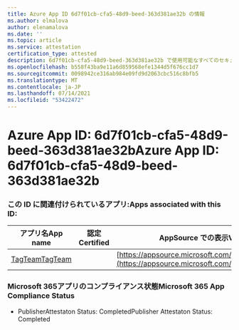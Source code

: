 ```yaml
---
title: Azure App ID 6d7f01cb-cfa5-48d9-beed-363d381ae32b の情報
ms.author: elmalova
author: elenamalova
ms.date: ''
ms.topic: article
ms.service: attestation
certification_type: attested
description: 6d7f01cb-cfa5-48d9-beed-363d381ae32b で使用可能なすべてのセキュリティおよびコンプライアンス情報。
ms.openlocfilehash: b558f43ba9e11a6d859568efe1344d5f676cc1d7
ms.sourcegitcommit: 0098942ce316ab984e09fd9d2063cbc516c8bfb5
ms.translationtype: MT
ms.contentlocale: ja-JP
ms.lasthandoff: 07/14/2021
ms.locfileid: "53422472"
---
```

# <a name="azure-app-id-6d7f01cb-cfa5-48d9-beed-363d381ae32b"></a><span data-ttu-id="be042-103">Azure App ID: 6d7f01cb-cfa5-48d9-beed-363d381ae32b</span><span class="sxs-lookup"><span data-stu-id="be042-103">Azure App ID: 6d7f01cb-cfa5-48d9-beed-363d381ae32b</span></span>


### <a name="apps-associated-with-this-id"></a><span data-ttu-id="be042-104">この ID に関連付けられているアプリ:</span><span class="sxs-lookup"><span data-stu-id="be042-104">Apps associated with this ID:</span></span>
| <span data-ttu-id="be042-105">**アプリ名**</span><span class="sxs-lookup"><span data-stu-id="be042-105">**App name**</span></span> | <span data-ttu-id="be042-106">**認定**</span><span class="sxs-lookup"><span data-stu-id="be042-106">**Certified**</span></span> | <span data-ttu-id="be042-107">**AppSource での表示**</span><span class="sxs-lookup"><span data-stu-id="be042-107">**View in AppSource**</span></span> |
|-|-|-|
| [<span data-ttu-id="be042-108">TagTeam</span><span class="sxs-lookup"><span data-stu-id="be042-108">TagTeam</span></span>](https://docs.microsoft.com/en-us/microsoft-365-app-certification/forward/WA200002829) |  | [https://appsource.microsoft.com/product/office/WA200002829](https://appsource.microsoft.com/product/office/WA200002829) |

### <a name="microsoft-365-app-compliance-status"></a><span data-ttu-id="be042-109">Microsoft 365アプリのコンプライアンス状態</span><span class="sxs-lookup"><span data-stu-id="be042-109">Microsoft 365 App Compliance Status</span></span>
- <span data-ttu-id="be042-110">PublisherAttestaton Status: Completed</span><span class="sxs-lookup"><span data-stu-id="be042-110">Publisher Attestaton Status: Completed</span></span>
